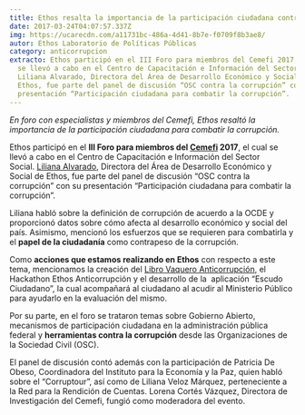 ```yaml
---
title: Ethos resalta la importancia de la participación ciudadana contra la corrupción
date: 2017-03-24T04:07:57.337Z
img: https://ucarecdn.com/a11731bc-486a-4d41-8b7e-f0709f8b3ae8/
autor: Ethos Laboratorio de Políticas Públicas
category: anticorrupcion
extracto: Ethos participó en el III Foro para miembros del Cemefi 2017, el cual
  se llevó a cabo en el Centro de Capacitación e Información del Sector Social.
  Liliana Alvarado, Directora del Área de Desarrollo Económico y Social de
  Ethos, fue parte del panel de discusión “OSC contra la corrupción” con su
  presentación “Participación ciudadana para combatir la corrupción”.
---
```

*En foro con especialistas y miembros del Cemefi, Ethos resaltó la importancia de la participación ciudadana para combatir la corrupción.* 

Ethos participó en el **III Foro para miembros del [Cemefi](https://www.cemefi.org/) 2017**, el cual se llevó a cabo en el Centro de Capacitación e Información del Sector Social. [Liliana Alvarado](https://www.ethos.org.mx/es/nosotros/equipo/liliana-alvarado/), Directora del Área de Desarrollo Económico y Social de Ethos, fue parte del panel de discusión “OSC contra la corrupción” con su presentación “Participación ciudadana para combatir la corrupción”.

Liliana habló sobre la definición de corrupción de acuerdo a la OCDE y proporcionó datos sobre cómo afecta al desarrollo económico y social del país. Asimismo, mencionó los esfuerzos que se requieren para combatirla y el **papel de la ciudadanía** como contrapeso de la corrupción.

Como **acciones que estamos realizando en Ethos** con respecto a este tema, mencionamos la creación del [Libro Vaquero Anticorrupción](http://libroanticorrupcion.ethos.org.mx/), el Hackathon Ethos Anticorrupción y el desarrollo de la  aplicación “Escudo Ciudadano”, la cual acompañará al ciudadano al acudir al Ministerio Público para ayudarlo en la evaluación del mismo.

Por su parte, en el foro se trataron temas sobre Gobierno Abierto, mecanismos de participación ciudadana en la administración pública federal y **herramientas contra la corrupción** desde las Organizaciones de la Sociedad Civil (OSC).

El panel de discusión contó además con la participación de Patricia De Obeso, Coordinadora del Instituto para la Economía y la Paz, quien habló sobre el “Corruptour”, así como de Liliana Veloz Márquez, perteneciente a la Red para la Rendición de Cuentas. Lorena Cortés Vázquez, Directora de Investigación del Cemefi, fungió como moderadora del evento.